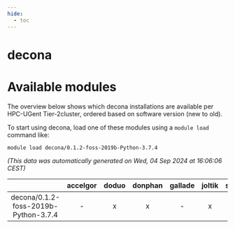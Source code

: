 ```yaml
---
hide:
  - toc
---
```


decona
======

# Available modules


The overview below shows which decona installations are available per HPC-UGent Tier-2cluster, ordered based on software version (new to old).

To start using decona, load one of these modules using a `module load` command like:

```shell
module load decona/0.1.2-foss-2019b-Python-3.7.4
```

*(This data was automatically generated on Wed, 04 Sep 2024 at 16:06:06 CEST)*  

| |accelgor|doduo|donphan|gallade|joltik|shinx|skitty|
| :---: | :---: | :---: | :---: | :---: | :---: | :---: | :---: |
|decona/0.1.2-foss-2019b-Python-3.7.4|-|x|x|-|x|-|x|
